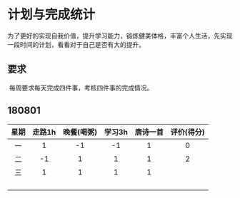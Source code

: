 # 计划与完成统计

​	为了更好的实现自我价值，提升学习能力，锻炼健美体格，丰富个人生活，先实现一段时间的计划，看看对于自己是否有大的提升。





## 要求

​	每周要求每天完成四件事，考核四件事的完成情况。

## 180801

| 星期 | 走路1h | 晚餐(喝粥) | 学习3h | 唐诗一首 | 评价(得分) |
| :--: | :----: | :--------: | :----: | :------: | :--------: |
|  一  |   1    |     -1     |   -1   |    1     |     0      |
|  二  |   -1   |     1      |   1    |    1     |     2      |
|  三  |   1    |     1      |   1    |    1     |            |
|      |        |            |        |          |            |
|      |        |            |        |          |            |
|      |        |            |        |          |            |
|      |        |            |        |          |            |





